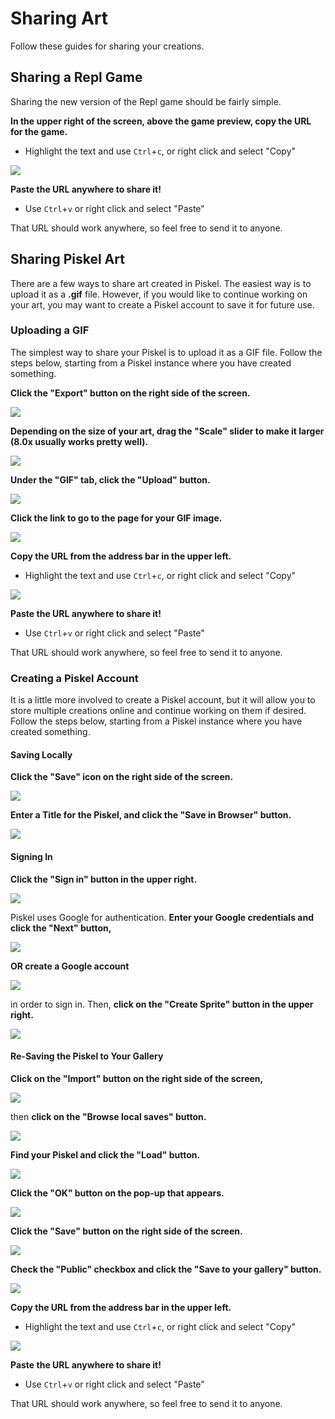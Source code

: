 # Sharing Art
Follow these guides for sharing your creations.

## Sharing a Repl Game
Sharing the new version of the Repl game should be fairly simple.

**In the upper right of the screen, above the game preview, copy the URL for the game.**
- Highlight the text and use `Ctrl`+`c`, or right click and select "Copy"

![](https://i.imgur.com/vqWpAcT.png)

**Paste the URL anywhere to share it!**
- Use `Ctrl`+`v` or right click and select "Paste"

That URL should work anywhere, so feel free to send it to anyone.

## Sharing Piskel Art
There are a few ways to share art created in Piskel. The easiest way is to upload it as a **.gif** file. However, if you would like to continue working on your art, you may want to create a Piskel account to save it for future use.

### Uploading a GIF
The simplest way to share your Piskel is to upload it as a GIF file. Follow the steps below, starting from a Piskel instance where you have created something.

**Click the "Export" button on the right side of the screen.**

![](https://i.imgur.com/Utnlot2.png)

**Depending on the size of your art, drag the "Scale" slider to make it larger (8.0x usually works pretty well).**

![](https://i.imgur.com/VHebERg.png)

**Under the "GIF" tab, click the "Upload" button.**

![](https://i.imgur.com/jqIOzAb.png)

**Click the link to go to the page for your GIF image.**

![](https://i.imgur.com/QnHv07Y.png)

**Copy the URL from the address bar in the upper left.**
- Highlight the text and use `Ctrl`+`c`, or right click and select "Copy"

![](https://i.imgur.com/gI20Waw.png)

**Paste the URL anywhere to share it!**
- Use `Ctrl`+`v` or right click and select "Paste"

That URL should work anywhere, so feel free to send it to anyone.

### Creating a Piskel Account
It is a little more involved to create a Piskel account, but it will allow you to store multiple creations online and continue working on them if desired. Follow the steps below, starting from a Piskel instance where you have created something.

#### Saving Locally

**Click the "Save" icon on the right side of the screen.**

![](https://i.imgur.com/AOUyA5H.png)

**Enter a Title for the Piskel, and click the "Save in Browser" button.**

![](https://i.imgur.com/wHQLRMt.png)

#### Signing In

**Click the "Sign in" button in the upper right.**

![](https://i.imgur.com/vwn3d0p.png)

Piskel uses Google for authentication. **Enter your Google credentials and click the "Next" button,**

![](https://i.imgur.com/U2ndHXO.png)

**OR create a Google account**

![](https://i.imgur.com/5UpIffg.png)

in order to sign in. Then, **click on the "Create Sprite" button in the upper right.**

![](https://i.imgur.com/gQc0RlC.png)

#### Re-Saving the Piskel to Your Gallery

**Click on the "Import" button on the right side of the screen,**

![](https://i.imgur.com/whCUA72.png)

then **click on the "Browse local saves" button.**

![](https://i.imgur.com/wLoLlvy.png)

**Find your Piskel and click the "Load" button.**

![](https://i.imgur.com/hXrOjwI.png)

**Click the "OK" button on the pop-up that appears.**

![](https://i.imgur.com/oIcnDSD.png)

**Click the "Save" button on the right side of the screen.**

![](https://i.imgur.com/Ovm0NlI.png)

**Check the "Public" checkbox and click the "Save to your gallery" button.**

![](https://i.imgur.com/aXs1Law.png)

**Copy the URL from the address bar in the upper left.**
- Highlight the text and use `Ctrl`+`c`, or right click and select "Copy"

![](https://i.imgur.com/TYPboRw.png)

**Paste the URL anywhere to share it!**
- Use `Ctrl`+`v` or right click and select "Paste"

That URL should work anywhere, so feel free to send it to anyone.